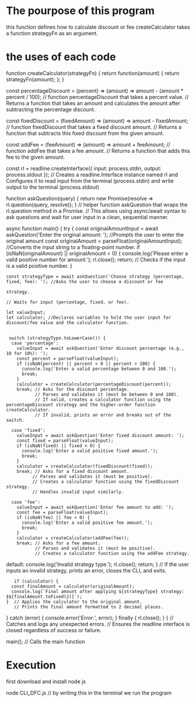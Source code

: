 # The pourpose of this program

this function defines how to calculate discount or fee
createCalculator takes a function strategyFn as an argument.

# the uses of each code

function createCalculator(strategyFn) {
  return function(amount) {
    return strategyFn(amount);
  };
}

const percentageDiscount = (percent) => (amount) => amount - (amount * percent / 100); // function percentageDiscount that takes 
                                                                                          a percent value.
                                                                                       // Returns a function that takes an amount and calculates the amount after subtracting the percentage discount.

const fixedDiscount = (fixedAmount) => (amount) => amount - fixedAmount; //  function fixedDiscount that takes a fixed discount 
                                                                             amount.
                                                                         // Returns a function that subtracts this fixed discount   from the given amount.

const addFee = (feeAmount) => (amount) => amount + feeAmount; //  function addFee that takes a fee amount.
                                                             // Returns a function that adds this fee to the given amount.

const rl = readline.createInterface({
  input: process.stdin,
  output: process.stdout
});  // Creates a readline.Interface instance named rl and Configures it to read input from the terminal (process.stdin) and write   output to the terminal (process.stdout)

function askQuestion(query) {
  return new Promise(resolve => rl.question(query, resolve));
}  // helper function askQuestion that wraps the rl.question method in a Promise.
   // This allows using async/await syntax to ask questions and wait for user input in a clean, sequential manner.

async function main() {
  try {
    const originalAmountInput = await askQuestion('Enter the original amount: '); //Prompts the user to enter the original amount
    const originalAmount = parseFloat(originalAmountInput); //Converts the input string to a floating-point number.
    if (isNaN(originalAmount) || originalAmount < 0) {
      console.log('Please enter a valid positive number for amount.');
      rl.close();
      return;   // Checks if the input is a valid positive number.
    }

    const strategyType = await askQuestion('Choose strategy (percentage, fixed, fee): '); //Asks the user to choose a discount or fee   
                                                                                            strategy.
                                                                                         // Waits for input (percentage, fixed, or fee).

    let valueInput;
    let calculator; //Declares variables to hold the user input for discount/fee value and the calculator function.


     switch (strategyType.toLowerCase()) {
      case 'percentage':
        valueInput = await askQuestion('Enter discount percentage (e.g., 10 for 10%): ');
        const percent = parseFloat(valueInput);
        if (isNaN(percent) || percent < 0 || percent > 100) {
          console.log('Enter a valid percentage between 0 and 100.');
          break;
        }
        calculator = createCalculator(percentageDiscount(percent));
        break; // Asks for the discount percentage.
               // Parses and validates it (must be between 0 and 100).
               // If valid, creates a calculator function using the percentageDiscount strategy and the higher-order function createCalculator.
               // If invalid, prints an error and breaks out of the switch.

      case 'fixed':
        valueInput = await askQuestion('Enter fixed discount amount: ');
        const fixed = parseFloat(valueInput);
        if (isNaN(fixed) || fixed < 0) {
          console.log('Enter a valid positive fixed amount.');
          break;
        }
        calculator = createCalculator(fixedDiscount(fixed));
        break; // Asks for a fixed discount amount.
              // Parses and validates it (must be positive).
              // Creates a calculator function using the fixedDiscount strategy.
              // Handles invalid input similarly.

      case 'fee':
        valueInput = await askQuestion('Enter fee amount to add: ');
        const fee = parseFloat(valueInput);
        if (isNaN(fee) || fee < 0) {
          console.log('Enter a valid positive fee amount.');
          break; 
        }
        calculator = createCalculator(addFee(fee));
        break; // Asks for a fee amount.
               // Parses and validates it (must be positive).
               // Creates a calculator function using the addFee strategy.
   default:
        console.log('Invalid strategy type.');
        rl.close();
        return;
    }   // If the user inputs an invalid strategy, prints an error, closes the CLI, and exits.

       if (calculator) {
      const finalAmount = calculator(originalAmount);
      console.log(`Final amount after applying ${strategyType} strategy: $${finalAmount.toFixed(2)}`);
    }  // Applies the calculator to the original amount.
       // Prints the final amount formatted to 2 decimal places.

  } catch (error) {
    console.error('Error:', error);
  } finally {
    rl.close();
  }
}          // Catches and logs any unexpected errors.
           // Ensures the readline interface is closed regardless of success or failure.

main(); // Calls the main function

# Execution

first download and install node js 

node CLI_DFC.js  // by writing this in the terminal we run the program 